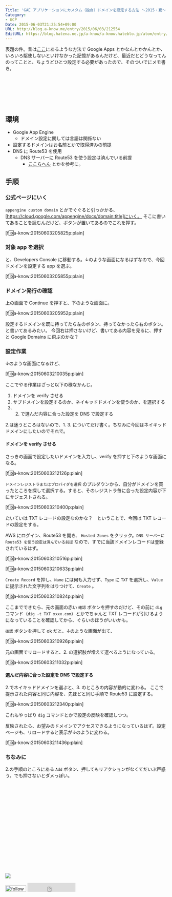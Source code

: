 ```yaml
---
Title: 'GAE アプリケーションにカスタム（独自）ドメインを設定する方法 〜2015・夏〜 #gcpja #gcpug'
Category:
- GCP
Date: 2015-06-03T21:25:54+09:00
URL: http://blog.a-know.me/entry/2015/06/03/212554
EditURL: https://blog.hatena.ne.jp/a-know/a-know.hateblo.jp/atom/entry/8454420450096357755
---
```


表題の件。昔は[ここ](http://ameblo.jp/cabeat-e/entry-11395844646.html)にあるような方法で Google Apps とかなんとかかんとか、いろいろ駆使しないといけなかった記憶があるんだけど、最近だとどうなってんのってことと、ちょうどひとつ設定する必要があったので、そのついでにメモ書き。



<!-- more -->

<script async src="//pagead2.googlesyndication.com/pagead/js/adsbygoogle.js"></script>
<!-- article-top -->
<ins class="adsbygoogle"
     style="display:inline-block;width:728px;height:90px"
     data-ad-client="ca-pub-3463034538369189"
     data-ad-slot="8367620130"></ins>
<script>
(adsbygoogle = window.adsbygoogle || []).push({});
</script>


## 環境
* Google App Engine
  * ドメイン設定に関しては言語は関係ない
* 設定するドメインはお名前とかで取得済みの前提
* DNS に Route53 を使用
  * DNS サーバーに Route53 を使う設定は済んでいる前提
      * [ここらへん](http://tech.tanaka733.net/entry/2013/09/15/%E3%81%8A%E5%90%8D%E5%89%8D.com_%E3%81%A7%E5%8F%96%E3%81%A3%E3%81%9F%E3%83%89%E3%83%A1%E3%82%A4%E3%83%B3%E3%82%92_Amazon_Route53%E3%81%A7%E7%AE%A1%E7%90%86%E3%81%97%E3%80%81%E3%82%B5%E3%83%96%E3%83%89) とかを参考に。


## 手順
### 公式ページにいく
`appengine custom domain` とかでぐぐると引っかかる、[https://cloud.google.com/appengine/docs/domain:title]にいく。
そこに書いてあることを読むんだけど、ボタンが置いてあるのでこれを押す。


[f:id:a-know:20150603205825p:plain]


### 対象 app を選択
と、Developers Console に移動する。↓のような画面になるはずなので、今回ドメインを設定する app を選ぶ。



[f:id:a-know:20150603205855p:plain]



### ドメイン発行の確認
上の画面で Continue を押すと、下のような画面に。


[f:id:a-know:20150603205952p:plain]


設定するドメインを既に持ってたら左のボタン、持ってなかったら右のボタン。と書いてあるみたい。
今回右は押さないけど、書いてある内容を見るに、押すと Google Domains に飛ぶのかな？


###  設定作業
↓のような画面になるけど、


[f:id:a-know:20150603210035p:plain]


ここでやる作業はざっと以下の様なかんじ。

1. ドメインを verify させる
1. サブドメインを設定するのか、ネイキッドドメインを使うのか、を選択する
1. 2. で選んだ内容に合った設定を DNS で設定する


2.は迷うところはないので、1. 3. についてだけ書く。ちなみに今回はネイキッドドメインにしたいのでそれで。

#### ドメインを verify させる
さっきの画面で設定したいドメインを入力し、verify を押すと下のような画面になる。


[f:id:a-know:20150603212126p:plain]


`ドメインレジストラまたはプロバイダを選択` のプルダウンから、自分がドメインを買ったところを探して選択する。すると、そのレジストラ毎に合った設定内容が下にサジェストされる。


[f:id:a-know:20150603210400p:plain]


たいていは TXT レコードの設定なのかな？　ということで、今回は TXT レコードの設定をする。


AWS にログイン、Route53 を開き、 `Hosted Zones` をクリック。`DNS サーバーに Route53 を使う設定は済んでいる前提` なので、すでに当該ドメインレコードは登録されているはず。


[f:id:a-know:20150603210516p:plain]


[f:id:a-know:20150603210633p:plain]


`Create Record` を押し、`Name` には何も入力せず、`Type` に `TXT` を選択し、`Value` に提示された文字列をはりつけて、`Create` 。


[f:id:a-know:20150603210824p:plain]


ここまでできたら、元の画面の赤い `確認` ボタンを押すのだけど、その前に `dig` コマンド（`dig -t TXT xxxx.com`）とかでちゃんと TXT レコードが引けるようになっていることを確認してから、ぐらいのほうがいいかも。


`確認` ボタンを押して ok だと、↓のような画面が出て、


[f:id:a-know:20150603210926p:plain]


元の画面でリロードすると、2. の選択肢が増えて選べるようになっている。


[f:id:a-know:20150603211032p:plain]


#### 選んだ内容に合った設定を DNS で設定する
2.でネイキッドドメインを選ぶと、3. のところの内容が動的に変わる。
ここで提示された内容と同じ内容を、先ほどと同じ手順で Route53 に設定する。


[f:id:a-know:20150603212340p:plain]


これもやっぱり `dig` コマンドとかで設定の反映を確認しつつ。


反映されたら、お望みのドメインでアクセスできるようになっているはず。設定ページも、リロードすると表示が↓のように変わる。


[f:id:a-know:20150603211436p:plain]


### ちなみに
2.の手順のところにある `Add` ボタン、押してもリアクションがなくてだいぶ戸惑う。でも押さないとダメっぽい。


<div>
<br>
<script async src="//pagead2.googlesyndication.com/pagead/js/adsbygoogle.js"></script>
<!-- article-bottom2 -->
<ins class="adsbygoogle"
     style="display:inline-block;width:300px;height:250px"
     data-ad-client="ca-pub-3463034538369189"
     data-ad-slot="5274552934"></ins>
<script>
(adsbygoogle = window.adsbygoogle || []).push({});
</script>

<a href="http://bit.ly/grassgraph" target='blank' rel="nofollow"><img src="https://cdn-ak.f.st-hatena.com/images/fotolife/a/a-know/20170405/20170405220342.png"></a>
<br>
</div>

<div>
<a href='http://cloud.feedly.com/#subscription%2Ffeed%2Fhttp%3A%2F%2Fblog.a-know.me%2Ffeed'  target='blank'><img id='feedlyFollow' src='http://s3.feedly.com/img/follows/feedly-follow-rectangle-volume-small_2x.png' alt='follow us in feedly' width='65' height='20'></a>



<iframe src="http://blog.hatena.ne.jp/a-know/a-know.hateblo.jp/subscribe/iframe" allowtransparency="true" frameborder="0" scrolling="no" width="150" height="28"></iframe>
</div>
